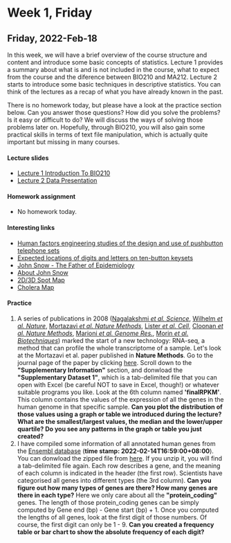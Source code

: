 # Week 1, Friday


## Friday, 2022-Feb-18
In this week, we will have a brief overview of the course structure and content and introduce some basic concepts of statistics. Lecture 1 provides a summary about what is and is not included in the course, what to expect from the course and the diference between BIO210 and MA212. Lecture 2 starts to introduce some basic techniques in descriptive statistics. You can think of the lectures as a recap of what you have already known in the past.

There is no homework today, but please have a look at the practice section below. Can you answer those questions? How did you solve the problems? Is it easy or difficult to do? We will discuss the ways of solving those problems later on. Hopefully, through BIO210, you will also gain some practical skills in terms of text file manipulation, which is actually quite important but missing in many courses.

#### Lecture slides
- [Lecture 1 Introduction To BIO210](/lecture_slides/Lecture_1_Introduction_To_BIO210_handout.pdf)
- [Lecture 2 Data Presentation](/lecture_slides/Lecture_2_Data_Presentation_handout.pdf)

#### Homework assignment
- No homework today.

#### Interesting links
- [Human factors engineering studies of the design and use of pushbutton telephone sets](https://ieeexplore.ieee.org/document/6773609)
- [Expected locations of digits and letters on ten-button keysets](https://psycnet.apa.org/record/1956-07868-001)
- [John Snow - The Father of Epidemiology](https://sphweb.bumc.bu.edu/otlt/mph-modules/ph/publichealthhistory/publichealthhistory6.html)
- [About John Snow](http://johnsnow.matrix.msu.edu/index.php)
- [2D/3D Spot Map](https://ralucanicola.github.io/cholera-map-3D)
- [Cholera Map](https://mjdanielson.github.io/Cholera-Map)

#### Practice
1. A series of publications in 2008 ([Nagalakshmi _et al. Science_](https://www.ncbi.nlm.nih.gov/pubmed/18451266), [Wilhelm _et al. Nature_](https://www.ncbi.nlm.nih.gov/pubmed/18488015), [Mortazavi _et al. Nature Methods_](https://www.ncbi.nlm.nih.gov/pubmed/18516045), [Lister _et al. Cell_](https://www.ncbi.nlm.nih.gov/pubmed/18423832), [Cloonan _et al. Nature Methods_](https://www.ncbi.nlm.nih.gov/pubmed/18516046), [Marioni _et al. Genome Res._](https://www.ncbi.nlm.nih.gov/pubmed/18550803), [Morin _et al. Biotechniques_](https://www.ncbi.nlm.nih.gov/pubmed/18611170)) marked the start of a new technology: RNA-seq, a method that can profile the whole transcriptome of a sample. Let's look at the Mortazavi et al. paper published in __Nature Methods__. Go to the journal page of the paper by clicking [here](https://www.nature.com/articles/nmeth.1226). Scroll down to the __"Supplementary Information"__ section, and donwload the __"Supplementary Dataset 1"__, which is a tab-delimited file that you can open with Excel (be careful NOT to save in Excel, though!) or whatever suitable programs you like. Look at the 6th column named __'finalRPKM'__. This column contains the values of the expression of all the genes in the human genome in that specific sample. __Can you plot the distribution of those values using a graph or table we introduced during the lecture? What are the smallest/largest values, the median and the lower/upper quartile? Do you see any patterns in the graph or table you just created?__
2. I have compiled some information of all annotated human genes from the [Ensembl database](https://ensembl.org) (__time stamp: 2022-02-14T16:59:00+08:00__). You can donwload the zipped file from [here](/src/grch38_ensembl_gene_105.txt.gz). If you unzip it, you will find a tab-delimited file again. Each row describes a gene, and the meaning of each column is indicated in the header (the first row). Scientists have categorised all genes into different types (the 3rd column). __Can you figure out how many types of genes are there? How many genes are there in each type?__ Here we only care about all the __"protein_coding"__ genes. The length of those protein_coding genes can be simply computed by Gene end (bp) - Gene start (bp) + 1. Once you computed the lengths of all genes, look at the first digit of those numbers. Of course, the first digit can only be 1 - 9. __Can you created a frequency table or bar chart to show the absolute frequency of each digit?__

